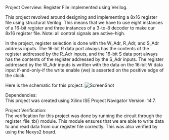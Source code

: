 Project Overview: 
Register File implemented using Verilog.  
  
This project revolved around designing and implementing a 8x16 register file using structural Verilog. This means that we have to use eight instances of a 16-bit register and three instances of a 3-to-8 decoder to make our 8x16 register file. Note: all control signals are active-high.  
   
In the project, register selection is done with the W_Adr, R_Adr, and S_Adr address inputs. The 16-bit R data port always has the contents of the register addressed by the R_Adr inputs, and the 16-bit S data port always has the contents of the register addressed by the S_Adr inputs. The register addressed by the W_Adr inputs is written with the data on the 16-bit W data input if-and-only-if the write enable (we) is asserted on the positive edge of the clock.  
  
Here is the schematic for this project:
![ScreenShot](https://cloud.githubusercontent.com/assets/14812721/24824688/f2b0b9f2-1bc4-11e7-9ba0-70d9db9e52b3.jpg)

Dependencies:  
This project was created using Xilinx ISE Project Navigator Version: 14.7.  

  
Project Verification:    
The verification for this project was done by running the circuit through the register_file_tb() module. This module ensures that we are able to write data to and read data from our register file correctly. This was also verified by using the Nexys2 board.
